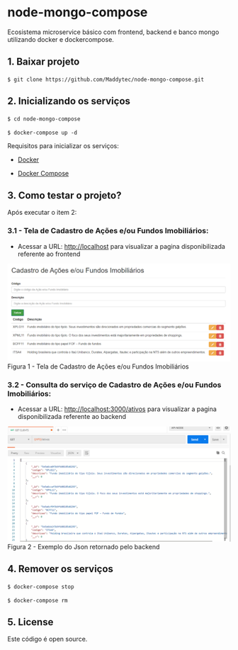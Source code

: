 # node-mongo-compose

Ecosistema microservice básico com frontend, backend e banco mongo utilizando docker e dockercompose.
  

## 1. Baixar projeto

`$ git clone https://github.com/Maddytec/node-mongo-compose.git`

  

## 2. Inicializando os serviços

`$ cd node-mongo-compose`

`$ docker-compose up -d`

  

Requisitos para inicializar os serviços:

*  [Docker](https://docs.docker.com/get-docker/)

*  [Docker Compose](https://docs.docker.com/compose/install/)

  

## 3. Como testar o projeto?

  

Após executar o item 2:

  
### 3.1 - Tela de Cadastro de Ações e/ou Fundos Imobiliários:

 - Acessar a URL: [http://localhost](http://localhost) para visualizar a pagina disponibilizada referente ao frontend

![Figura 1 - Tela de Cadastro de Ações e/ou Fundos Imobiliários](image/acoes_fundos.png)
 Figura 1 - Tela de Cadastro de Ações e/ou Fundos Imobiliários 
  
### 3.2 - Consulta do serviço de Cadastro de Ações e/ou Fundos Imobiliários:
- Acessar a URL: [http://localhost:3000/ativos](http://localhost:3000/ativos) para visualizar a pagina disponibilizada referente ao backend


![Exemplo do Json retornado pelo backend](image/json_acoes_fundos.png)
  Figura 2 - Exemplo do Json retornado pelo backend

## 4. Remover os serviços

`$ docker-compose stop`

`$ docker-compose rm`

  

## 5. License

Este código é open source.
